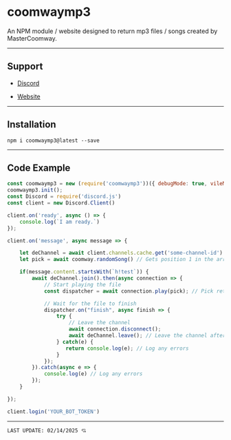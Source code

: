 # coomwaymp3
An NPM module / website designed to return mp3 files / songs created by MasterCoomway.

---

## Support

* [Discord](https://loganswebservices.com/discord)

* [Website](https://coomway.loganswebservices.com)

---

## Installation

`npm i coomwaymp3@latest --save`

---

## Code Example

```js
const coomwaymp3 = new (require('coomwaymp3'))({ debugMode: true, vileMode: false }); // Keep vileMode disabled
coomwaymp3.init();
const Discord = require('discord.js')
const client = new Discord.Client()

client.on('ready', async () => {
    console.log(`I am ready.`)
});

client.on('message', async message => {

    let deChannel = await client.channels.cache.get('some-channel-id') // Get a voice channel to join and play audio
    let pick = await coomway.randomSong() // Gets position 1 in the array of songs (second listed in array)

    if(message.content.startsWith(`h!test`)) {
        await deChannel.join().then(async connection => {
            // Start playing the file
            const dispatcher = await connection.play(pick); // Pick returns a link to an audio file via cdn.hyperz.dev

            // Wait for the file to finish
            dispatcher.on("finish", async finish => {
                try {
                    // Leave the channel
                    await connection.disconnect();
                    await deChannel.leave(); // Leave the channel after the audio is done playing
                } catch(e) {
                   return console.log(e); // Log any errors
                }
            });
        }).catch(async e => {
            console.log(e) // Log any errors
        });
    }

});

client.login('YOUR_BOT_TOKEN')
```

---

`LAST UPDATE: 02/14/2025 💘`
